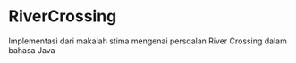 # RiverCrossing
Implementasi dari makalah stima mengenai persoalan River Crossing dalam bahasa Java
